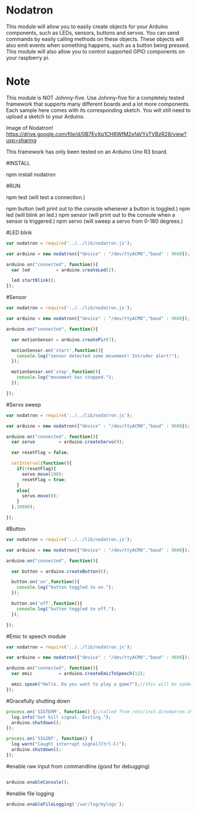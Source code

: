 # Nodatron

This module will allow you to easily create objects for your
Arduino components, such as LEDs, sensors, buttons and servos.  You can send commands
by easily calling methods on these objects.  These objects will also emit events when
something happens, such as a button being pressed.  
This module will also allow you to control supported GPIO components on your raspberry pi.

# Note

This module is NOT Johnny-five.  Use Johnny-five for a completely tested framework that supports
many different boards and a lot more components. Each sample here comes with its corresponding sketch.
You will still need to upload a sketch to your Arduino.

Image of Nodatron!
https://drive.google.com/file/d/0B7EyXq1CH6WfM2xfaVYxTVBzR28/view?usp=sharing

This framework has only been tested on an Arduino Uno R3 board.

#INSTALL

npm install nodatron

#RUN

npm test (will test a connection.)

npm button (will print out to the console whenever a button is toggled.)
npm led (will blink an led.)
npm sensor (will print out to the console when a sensor is triggered.)
npm servo (will sweep a servo from 0-180 degrees.)


#LED blink
```javascript
var nodatron = require('../../lib/nodatron.js');

var arduino = new nodatron({"device" : "/dev/ttyACM0","baud" : 9600});

arduino.on("connected", function(){
  var led          = arduino.createLed(2);

  led.startBlink();
});
```

#Sensor
```javascript
var nodatron = require('../../lib/nodatron.js');

var arduino = new nodatron({"device" : "/dev/ttyACM0","baud" : 9600});

arduino.on("connected", function(){

  var motionSensor = arduino.createPir(7);

  motionSensor.on('start',function(){
    console.log("sensor detected some movement! Intruder alert!");
  });

  motionSensor.on('stop',function(){
    console.log("movement has stopped.");
  });

});
```

#Servo sweep
```javascript
var nodatron = require('../../lib/nodatron.js');

var arduino = new nodatron({"device" : "/dev/ttyACM0","baud" : 9600});

arduino.on("connected", function(){
  var servo         = arduino.createServo(9);

  var resetFlag = false;

  setInterval(function(){
    if(!resetFlag){
      servo.move(180);
      resetFlag = true;
    }
    else{
      servo.move(0);
    }
  },10000);

});
```

#Button
```javascript
var nodatron = require('../../lib/nodatron.js');

var arduino = new nodatron({"device" : "/dev/ttyACM0","baud" : 9600});

arduino.on("connected", function(){

  var button = arduino.createButton(6);

  button.on('on',function(){
    console.log("button toggled to on.");
  });

  button.on('off',function(){
    console.log("button toggled to off.");
  });

});
```

#Emic to speech module
```javascript
var nodatron = require('../../lib/nodatron.js');

var arduino = new nodatron({"device" : "/dev/ttyACM0","baud" : 9600});

arduino.on("connected", function(){
  var emic          = arduino.createEmicToSpeech(12);

  emic.speak("Hello. Do you want to play a game?");//this will be spoken.
});
```

#Gracefully shutting down
```javascript
process.on('SIGTERM', function() {//called from /etc/init.d/nodatron.sh from kill pid
  log.info("Got kill signal. Exiting.");
  arduino.shutdown();
});

process.on('SIGINT', function() {
  log.warn("Caught interrupt signal(Ctrl-C)");
  arduino.shutdown();
});
```

#enable raw input from commandline (good for debugging)
```javascript

arduino.enableConsole();

```

#enable file logging
```javascript
arduino.enableFileLogging('/var/log/mylogs');
```
